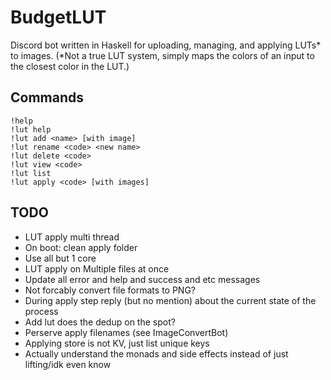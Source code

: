 # BudgetLUT

Discord bot written in Haskell for uploading, managing, and applying LUTs* to images. (*Not a true LUT system, simply maps the colors of an input to the closest color in the LUT.) 

## Commands

```
!help
!lut help
!lut add <name> [with image]
!lut rename <code> <new name>
!lut delete <code>
!lut view <code>
!lut list
!lut apply <code> [with images]
```

## TODO

- LUT apply multi thread
- On boot: clean apply folder
- Use all but 1 core
- LUT apply on Multiple files at once
- Update all error and help and success and etc messages
- Not forcably convert file formats to PNG?
- During apply step reply (but no mention) about the current state of the process
- Add lut does the dedup on the spot?
- Perserve apply filenames (see ImageConvertBot)
- Applying store is not KV, just list unique keys
- Actually understand the monads and side effects instead of just lifting/idk even know